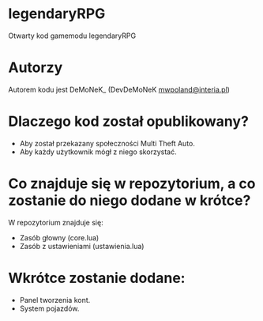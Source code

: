 # legendaryRPG
Otwarty kod gamemodu legendaryRPG

# Autorzy
Autorem kodu jest DeMoNeK_ (DevDeMoNeK mwpoland@interia.pl)

# Dlaczego kod został opublikowany?
- Aby został przekazany społeczności Multi Theft Auto.
- Aby każdy użytkownik mógł z niego skorzystać.

# Co znajduje się w repozytorium, a co zostanie do niego dodane w krótce?
W repozytorium znajduje się:
- Zasób głowny (core.lua)
- Zasób z ustawieniami (ustawienia.lua)
# Wkrótce zostanie dodane:
- Panel tworzenia kont.
- System pojazdów.
